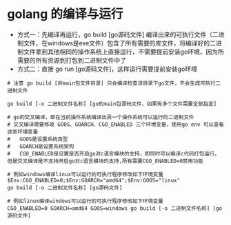 # golang 的编译与运行
- 方式一：先编译再运行，go build [go源码文件] 编译出来的可执行文件（二进制文件，在windows是exe文件）包含了所有需要的库文件，将编译好的二进制文件拿到其他相同的操作系统上直接运行，不需要提前安装go环境，因为所需要的所有资源到打包到二进制文件中了
- 方式二：直接 go run [go源码文件]，这样运行需要提前安装go环境

~~~shell
# 注意 go build [非main包文件目录] 只会编译检查该目录下go文件，不会生成可执行二进制文件

go build [-o 二进制文件名称] [go的main包源码文件，如果有多个文件需要全部指定]

# go的交叉编译，即在当前操作系统编译出另一个操作系统可以运行的二进制文件
# 交叉编译需要修改 GOOS、GOARCH、CGO_ENABLED 三个环境变量，使用go env 可以查看这些环境变量
#   GOOS是设置系统类型
#   GOARCH是设置系统架构
#   CGO_ENABLED是设置是否开启go对c语言模块的支持，即同时可以编译c代码打包运行，但是交叉编译是不支持开启go对c语言模块的支持,所有需要CGO_ENABLED=0禁用功能

# 例如windows编译linux可以运行的可执行程序修改如下环境变量
$Env:CGO_ENABLED=0;$Env:GOARCH="amd64";$Env:GOOS="linux"
go build [-o 二进制文件名称] [go源码文件]

# 例如linux编译windows可以运行的可执行程序修改如下环境变量
CGO_ENABLED=0 GOARCH=amd64 GOOS=windows go build [-o 二进制文件名称] [go源码文件]

~~~